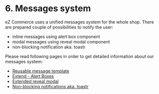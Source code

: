#  6. Messages system 

eZ Commerce uses a unified messages system for the whole shop. There are prepared couple of possibilities to notify the user:

  - inline messages using alert box component
  - modal messages using reveal modal component
  - non-blocking notification aka. toastr 

Please read following pages in order to get detailed information about our messages system:

  - [Reusable message template](Reusable-message-template_23560785.html)
  - [Extend - Alert Boxes](Extend---Alert-Boxes_23560841.html)
  - [Extended reveal modal](Extended-reveal-modal_23560961.html)
  - [Non-blocking notifications aka. toastr](Non-blocking-notifications-aka.-toastr_23560971.html)
